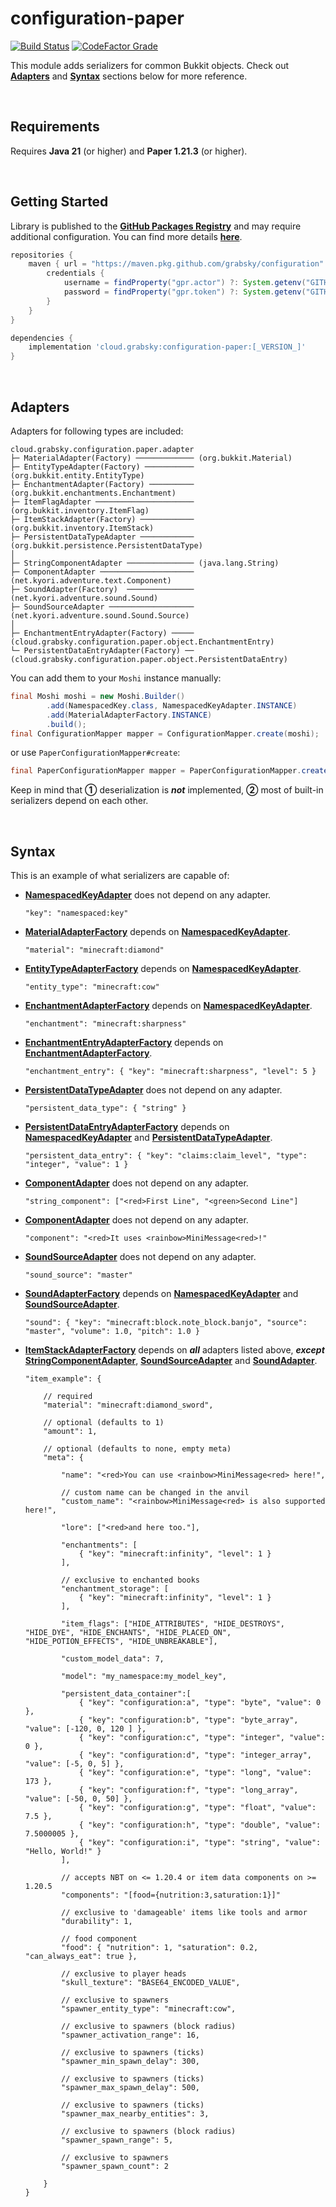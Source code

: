 # configuration-paper
<span>
    <a href=""><img alt="Build Status" src="https://img.shields.io/github/actions/workflow/status/Grabsky/configuration/gradle.yml?style=for-the-badge&logo=github&logoColor=white&label=%20"></a>
    <a href=""><img alt="CodeFactor Grade" src="https://img.shields.io/codefactor/grade/github/Grabsky/configuration/main?style=for-the-badge&logo=codefactor&logoColor=white&label=%20"></a>
</span>
<p></p>

This module adds serializers for common Bukkit objects. Check out **[Adapters](#adapters)** and **[Syntax](#syntax)** sections below for more reference.

<br />

## Requirements
Requires **Java 21** (or higher) and **Paper 1.21.3** (or higher).

<br />

## Getting Started
Library is published to the **[GitHub Packages Registry](https://github.com/Grabsky/configuration/packages/)** and may require additional configuration. You can find more details **[here](https://docs.github.com/en/packages/working-with-a-github-packages-registry/working-with-the-gradle-registry#using-a-published-package)**.
```groovy
repositories {
    maven { url = "https://maven.pkg.github.com/grabsky/configuration"
        credentials {
            username = findProperty("gpr.actor") ?: System.getenv("GITHUB_ACTOR")
            password = findProperty("gpr.token") ?: System.getenv("GITHUB_TOKEN")
        }
    }
}
```

```groovy
dependencies {
    implementation 'cloud.grabsky:configuration-paper:[_VERSION_]'
}
```

<br />

## Adapters
Adapters for following types are included:

```
cloud.grabsky.configuration.paper.adapter
├─ MaterialAdapter(Factory) ───────────── (org.bukkit.Material)
├─ EntityTypeAdapter(Factory) ─────────── (org.bukkit.entity.EntityType)
├─ EnchantmentAdapter(Factory) ────────── (org.bukkit.enchantments.Enchantment)
├─ ItemFlagAdapter ────────────────────── (org.bukkit.inventory.ItemFlag)
├─ ItemStackAdapter(Factory) ──────────── (org.bukkit.inventory.ItemStack)
├─ PersistentDataTypeAdapter ──────────── (org.bukkit.persistence.PersistentDataType)
│
├─ StringComponentAdapter ─────────────── (java.lang.String)
├─ ComponentAdapter ───────────────────── (net.kyori.adventure.text.Component)
├─ SoundAdapter(Factory)  ─────────────── (net.kyori.adventure.sound.Sound)
├─ SoundSourceAdapter ─────────────────── (net.kyori.adventure.sound.Sound.Source)
│
├─ EnchantmentEntryAdapter(Factory) ───── (cloud.grabsky.configuration.paper.object.EnchantmentEntry)
└─ PersistentDataEntryAdapter(Factory) ── (cloud.grabsky.configuration.paper.object.PersistentDataEntry)
```

You can add them to your `Moshi` instance manually:
```java
final Moshi moshi = new Moshi.Builder()
        .add(NamespacedKey.class, NamespacedKeyAdapter.INSTANCE)
        .add(MaterialAdapterFactory.INSTANCE)
        .build();
final ConfigurationMapper mapper = ConfigurationMapper.create(moshi);
```

or use `PaperConfigurationMapper#create`:
```java
final PaperConfigurationMapper mapper = PaperConfigurationMapper.create();
```

Keep in mind that **①** deserialization is ***not*** implemented, **②** most of built-in serializers depend on each other.

<br />

## Syntax
This is an example of what serializers are capable of:

- **[NamespacedKeyAdapter](#adapters)** does not depend on any adapter.

  ```json5
  "key": "namespaced:key"
  ```
- **[MaterialAdapterFactory](#adapters)** depends on **[NamespacedKeyAdapter](#adapters)**.

  ```json5
  "material": "minecraft:diamond"
  ```
- **[EntityTypeAdapterFactory](#adapters)** depends on **[NamespacedKeyAdapter](#adapters)**.

  ```json5
  "entity_type": "minecraft:cow"
  ```
- **[EnchantmentAdapterFactory](#adapters)** depends on **[NamespacedKeyAdapter](#adapters)**.

  ```json5
  "enchantment": "minecraft:sharpness"
  ```
- **[EnchantmentEntryAdapterFactory](#adapters)** depends on **[EnchantmentAdapterFactory](#adapters)**.

  ```json5
  "enchantment_entry": { "key": "minecraft:sharpness", "level": 5 }
  ```
- **[PersistentDataTypeAdapter](#adapters)** does not depend on any adapter.

  ```json5
  "persistent_data_type": { "string" }
  ```
- **[PersistentDataEntryAdapterFactory](#adapters)** depends on **[NamespacedKeyAdapter](#adapters)** and **[PersistentDataTypeAdapter](#adapters)**.

  ```json5
  "persistent_data_entry": { "key": "claims:claim_level", "type": "integer", "value": 1 }
  ```
- **[ComponentAdapter](#adapters)** does not depend on any adapter.

  ```json5
  "string_component": ["<red>First Line", "<green>Second Line"]  
  ```
- **[ComponentAdapter](#adapters)** does not depend on any adapter.

  ```json5
  "component": "<red>It uses <rainbow>MiniMessage<red>!"
  ```
- **[SoundSourceAdapter](#adapters)** does not depend on any adapter.

  ```json5
  "sound_source": "master"
  ```
- **[SoundAdapterFactory](#adapters)** depends on **[NamespacedKeyAdapter](#adapters)** and **[SoundSourceAdapter](#adapters)**.

  ```json5
  "sound": { "key": "minecraft:block.note_block.banjo", "source": "master", "volume": 1.0, "pitch": 1.0 }
  ```
- **[ItemStackAdapterFactory](#adapters)** depends on ***all*** adapters listed above, ***except*** **[StringComponentAdapter](#adapters)**, **[SoundSourceAdapter](#adapters)** and **[SoundAdapter](#adapters)**.

  ```json5
  "item_example": {

      // required
      "material": "minecraft:diamond_sword",

      // optional (defaults to 1)
      "amount": 1,

      // optional (defaults to none, empty meta)
      "meta": {

          "name": "<red>You can use <rainbow>MiniMessage<red> here!",
  
          // custom name can be changed in the anvil
          "custom_name": "<rainbow>MiniMessage<red> is also supported here!",

          "lore": ["<red>and here too."],

          "enchantments": [
              { "key": "minecraft:infinity", "level": 1 }
          ],

          // exclusive to enchanted books
          "enchantment_storage": [
              { "key": "minecraft:infinity", "level": 1 }
          ],

          "item_flags": ["HIDE_ATTRIBUTES", "HIDE_DESTROYS", "HIDE_DYE", "HIDE_ENCHANTS", "HIDE_PLACED_ON", "HIDE_POTION_EFFECTS", "HIDE_UNBREAKABLE"],

          "custom_model_data": 7,

          "model": "my_namespace:my_model_key",

          "persistent_data_container":[
              { "key": "configuration:a", "type": "byte", "value": 0 },
              { "key": "configuration:b", "type": "byte_array", "value": [-120, 0, 120 ] },
              { "key": "configuration:c", "type": "integer", "value": 0 },
              { "key": "configuration:d", "type": "integer_array", "value": [-5, 0, 5] },
              { "key": "configuration:e", "type": "long", "value": 173 },
              { "key": "configuration:f", "type": "long_array", "value": [-50, 0, 50] },
              { "key": "configuration:g", "type": "float", "value": 7.5 },
              { "key": "configuration:h", "type": "double", "value": 7.5000005 },
              { "key": "configuration:i", "type": "string", "value": "Hello, World!" }
          ],
  
          // accepts NBT on <= 1.20.4 or item data components on >= 1.20.5
          "components": "[food={nutrition:3,saturation:1}]"

          // exclusive to 'damageable' items like tools and armor
          "durability": 1,

          // food component
          "food": { "nutrition": 1, "saturation": 0.2, "can_always_eat": true },

          // exclusive to player heads
          "skull_texture": "BASE64_ENCODED_VALUE",

          // exclusive to spawners
          "spawner_entity_type": "minecraft:cow",

          // exclusive to spawners (block radius)
          "spawner_activation_range": 16,

          // exclusive to spawners (ticks)
          "spawner_min_spawn_delay": 300,

          // exclusive to spawners (ticks)
          "spawner_max_spawn_delay": 500,

          // exclusive to spawners (ticks)
          "spawner_max_nearby_entities": 3,

          // exclusive to spawners (block radius)
          "spawner_spawn_range": 5,

          // exclusive to spawners
          "spawner_spawn_count": 2

      }
  }
  ```
